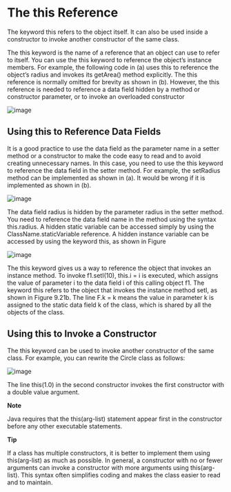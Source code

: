 # The this Reference

The keyword this refers to the object itself. It can also be used inside a constructor to
invoke another constructor of the same class.

The this keyword is the name of a reference that an object can use to refer to itself. You can
use the this keyword to reference the object’s instance members. For example, the following
code in (a) uses this to reference the object’s radius and invokes its getArea() method
explicitly. The this reference is normally omitted for brevity as shown in (b). However, the
this reference is needed to reference a data field hidden by a method or constructor parameter,
or to invoke an overloaded constructor

![image](https://user-images.githubusercontent.com/44777689/141033629-0243caea-87a1-4772-9715-048630a9d960.png)

## Using this to Reference Data Fields

It is a good practice to use the data field as the parameter name in a setter method or a constructor to make the code easy to read and to avoid creating unnecessary names. In this case,
you need to use the this keyword to reference the data field in the setter method. For example, the setRadius method can be implemented as shown in (a). It would be wrong if it is
implemented as shown in (b).

![image](https://user-images.githubusercontent.com/44777689/141033672-2c28de66-2cd4-405d-9d12-dae3dd4c9d77.png)

The data field radius is hidden by the parameter radius in the setter method. You need to
reference the data field name in the method using the syntax this.radius. A hidden static
variable can be accessed simply by using the ClassName.staticVariable reference. A
hidden instance variable can be accessed by using the keyword this, as shown in Figure

![image](https://user-images.githubusercontent.com/44777689/141033701-39c3a9fe-4dd8-472b-80d4-1c3e1b882be1.png)

The this keyword gives us a way to reference the object that invokes an instance method.
To invoke f1.setI(10), this.i = i is executed, which assigns the value of parameter i to
the data field i of this calling object f1. The keyword this refers to the object that invokes the
instance method setI, as shown in Figure 9.21b. The line F.k = k means the value in parameter
k is assigned to the static data field k of the class, which is shared by all the objects of the class.

## Using this to Invoke a Constructor

The this keyword can be used to invoke another constructor of the same class. For example,
you can rewrite the Circle class as follows:

![image](https://user-images.githubusercontent.com/44777689/141033739-f20a2877-6c71-4048-9023-f35d0db16bca.png)

The line this(1.0) in the second constructor invokes the first constructor with a double
value argument.

**Note**

Java requires that the this(arg-list) statement appear first in the constructor before
any other executable statements.

**Tip**

If a class has multiple constructors, it is better to implement them using this(arg-list)
as much as possible. In general, a constructor with no or fewer arguments can invoke a
constructor with more arguments using this(arg-list). This syntax often simplifies
coding and makes the class easier to read and to maintain.
